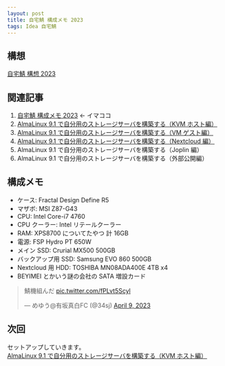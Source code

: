 ```yaml
---
layout: post
title: 自宅鯖 構成メモ 2023
tags: Idea 自宅鯖
---
```


## 構想

[自宅鯖 構想 2023](../../../2023/04/15/01.html)

## 関連記事

1. [自宅鯖 構成メモ 2023](../../../2023/04/12/01.html) ← イマココ
2. [AlmaLinux 9.1 で自分用のストレージサーバを構築する（KVM ホスト編）](../../../2023/04/15/02.html)
3. [AlmaLinux 9.1 で自分用のストレージサーバを構築する（VM ゲスト編）](../../../2023/04/16/01.html)
4. [AlmaLinux 9.1 で自分用のストレージサーバを構築する（Nextcloud 編）](../../../2023/07/04/01.html)
5. AlmaLinux 9.1 で自分用のストレージサーバを構築する（Joplin 編）
6. AlmaLinux 9.1 で自分用のストレージサーバを構築する（外部公開編）

## 構成メモ

- ケース: Fractal Design Define R5
- マザボ: MSI Z87-G43
- CPU: Intel Core-i7 4760
- CPU クーラー: Intel リテールクーラー
- RAM: XPS8700 についてたやつ 計 16GB
- 電源: FSP Hydro PT 650W
- メイン SSD: Crurial MX500 500GB
- バックアップ用 SSD: Samsung EVO 860 500GB
- Nextcloud 用 HDD: TOSHIBA MN08ADA400E 4TB x4
- BEYIMEI とかいう謎の会社の SATA 増設カード

<blockquote class="twitter-tweet"><p lang="ja" dir="ltr">鯖機組んだ <a href="https://t.co/fPLvt5Scyl">pic.twitter.com/fPLvt5Scyl</a></p>&mdash; めゆう@有坂真白FC (@34sj) <a href="https://twitter.com/34sj/status/1645041166210187264?ref_src=twsrc%5Etfw">April 9, 2023</a></blockquote> <script async src="https://platform.twitter.com/widgets.js" charset="utf-8"></script>

## 次回

セットアップしていきます。  
[AlmaLinux 9.1 で自分用のストレージサーバを構築する（KVM ホスト編）](../../../2023/04/15/02.html)
